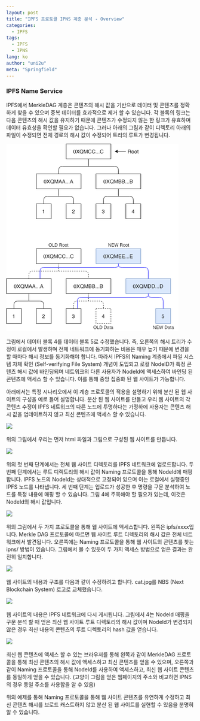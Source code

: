 ```yaml
---
layout: post
title: "IPFS 프로토콜 IPNS 계층 분석 - Overview"
categories:
  - IPFS
tags:
  - IPFS
  - IPNS
lang: ko
author: "uni2u"
meta: "Springfield"
---
```


### IPFS Name Service

IPFS에서 MerkleDAG 계층은 콘텐츠의 해시 값을 기반으로 데이터 및 콘텐츠를 정확하게 찾을 수 있으며 중복 데이터를 효과적으로 제거 할 수 있습니다. 각 블록의 링크는 다음 콘텐츠의 해시 값을 유지하기 때문에 콘텐츠가 수정되지 않는 한 링크가 유효하며 데이터 유효성을 확인할 필요가 없습니다. 그러나 아래의 그림과 같이 디렉토리 아래의 파일이 수정되면 전체 경로의 해시 값이 수정되어 트리의 루트가 변경됩니다.

![Content Update 에 따른 root tree 변화](/images/ipns01.png)

그림에서 데이터 블록 4를 데이터 블록 5로 수정했습니다. 즉, 오른쪽의 해시 트리가 수정이 로컬에서 발생하며 전체 네트워크에 동기화하는 비용은 매우 높기 때문에 변경을 할 때마다 해시 정보를 동기화해야 합니다. 따라서 IPFS의 Naming 계층에서 파일 시스템 자체 확인 (Self-verifying File System) 개념이 도입되고 로컬 NodeID가 특정 콘텐츠 해시 값에 바인딩되며 네트워크의 다른 사용자가 NodeId에 액세스하여 바인딩 된 콘텐츠에 액세스 할 수 있습니다. 이를 통해 중앙 집중화 된 웹 사이트가 가능합니다.

아래에서는 특정 시나리오에서 이 계층 프로토콜의 적용을 설명하기 위해 분산 된 웹 사이트의 구성을 예로 들어 설명합니다. 분산 된 웹 사이트를 만들고 우리 웹 사이트의 각 콘텐츠 수정이 IPFS 네트워크의 다른 노드에 투명하다는 가정하에 사용자는 콘텐츠 해시 값을 업데이트하지 않고 최신 콘텐츠에 액세스 할 수 있습니다.

![](https://upload-images.jianshu.io/upload_images/3163404-cda041e6214f6d62?imageMogr2/auto-orient/strip%7CimageView2/2/w/640/format/webp)

위의 그림에서 우리는 먼저 html 파일과 그림으로 구성된 웹 사이트를 만듭니다.

![](https://upload-images.jianshu.io/upload_images/3163404-13d7d60ddea79628?imageMogr2/auto-orient/strip%7CimageView2/2/w/1000/format/webp)

위의 첫 번째 단계에서는 전체 웹 사이트 디렉토리를 IPFS 네트워크에 업로드합니다. 두 번째 단계에서는 루트 디렉토리의 해시 값이 Naming 프로토콜을 통해 NodeId에 매핑합니다. IPFS 노드의 NodeId는 상대적으로 고정되어 있으며 이는 로컬에서 실행중인 IPFS 노드를 나타냅니다. 세 번째 단계는 업로드가 성공한 후 명령을 구문 분석하여 노드를 특정 내용에 매핑 할 수 있습니다. 그림 4에 주목해야 할 필요가 있는데, 이것은 NodeId의 해시 값입니다.

![](https://upload-images.jianshu.io/upload_images/3163404-3bafe9d23e232af2?imageMogr2/auto-orient/strip%7CimageView2/2/w/640/format/webp)

위의 그림에서 두 가지 프로토콜을 통해 웹 사이트에 액세스합니다. 왼쪽은 ipfs/xxxx입니다. Merkle DAG 프로토콜에 따르면 웹 사이트 루트 디렉토리의 해시 값은 전체 네트워크에서 발견됩니다. 오른쪽에는 Naming 프로토콜을 통해 웹 사이트의 콘텐츠를 찾는 ipns/ 방법이 있습니다. 그림에서 볼 수 있듯이 두 가지 액세스 방법으로 얻은 결과는 완전히 일치합니다.

![](https://upload-images.jianshu.io/upload_images/3163404-3093b6f7144d1b23?imageMogr2/auto-orient/strip%7CimageView2/2/w/640/format/webp)

웹 사이트의 내용과 구조를 다음과 같이 수정하려고 합니다. cat.jpg를 NBS (Next Blockchain System) 로고로 교체했습니다.

![](https://upload-images.jianshu.io/upload_images/3163404-037cbd4cf9bb9f09?imageMogr2/auto-orient/strip%7CimageView2/2/w/1000/format/webp)

웹 사이트의 내용은 IPFS 네트워크에 다시 게시됩니다. 그림에서 4는 NodeId 매핑을 구문 분석 할 때 얻은 최신 웹 사이트 루트 디렉토리의 해시 값이며 NodeId가 변경되지 않은 경우 최신 내용의 콘텐츠의 루트 디렉토리의 hash 값을 얻습니다.

![](https://upload-images.jianshu.io/upload_images/3163404-51f70b0eb223bbff?imageMogr2/auto-orient/strip%7CimageView2/2/w/640/format/webp)

최신 웹 콘텐츠에 액세스 할 수 있는 브라우저를 통해 왼쪽과 같이 MerkleDAG 프로토콜을 통해 최신 콘텐츠의 해시 값에 액세스하고 최신 콘텐츠를 얻을 수 있으며, 오른쪽과 같이 Naming 프로토콜을 통해 NodeId를 사용하여 액세스하고, 최신 웹 사이트 콘텐츠를 동일하게 얻을 수 있습니다. (고양이 그림을 얻은 웹페이지의 주소와 비교하면 IPNS의 경우 동일 주소를 사용함을 알 수 있음)

위의 예제를 통해 Naming 프로토콜을 통해 웹 사이트 콘텐츠를 유연하게 수정하고 최신 콘텐츠 해시를 브로드 캐스트하지 않고 분산 된 웹 사이트를 실현할 수 있음을 분명히 알 수 있습니다.

